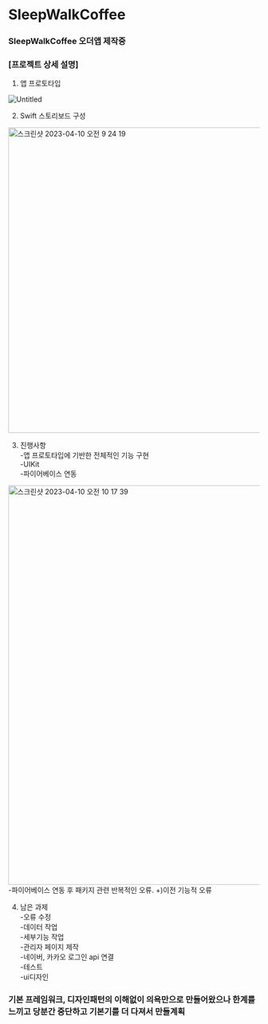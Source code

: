# SleepWalkCoffee
### SleepWalkCoffee 오더앱 제작중
### [프로젝트 상세 설명]

1. 앱 프로토타입

![Untitled](https://user-images.githubusercontent.com/76980015/230806594-a509f3b0-566c-4466-893e-f6104ebbeb07.png)

2. Swift 스토리보드 구성
<img width="612" alt="스크린샷 2023-04-10 오전 9 24 19" src="https://user-images.githubusercontent.com/76980015/230806385-dbc4853d-5d82-4d8b-940c-6cf9d52c14cf.png">

3. 진행사항  
-앱 프로토타입에 기반한 전체적인 기능 구현  
-UIKit  
-파이어베이스 연동  
<img width="800" alt="스크린샷 2023-04-10 오전 10 17 39" src="https://user-images.githubusercontent.com/76980015/230806783-6f42173d-537e-423b-bc2e-550be90932d5.png">  
-파이어베이스 연동 후 패키지 관련 반복적인 오류. +)이전 기능적 오류

4. 남은 과제  
-오류 수정  
-데이터 작업  
-세부기능 작업  
-관리자 페이지 제작  
-네이버, 카카오 로그인 api 연결  
-테스트  
-ui디자인  

### 기본 프레임워크, 디자인패턴의 이해없이 의욕만으로 만들어왔으나 한계를 느끼고 당분간 중단하고 기본기를 더 다져서 만들계획
